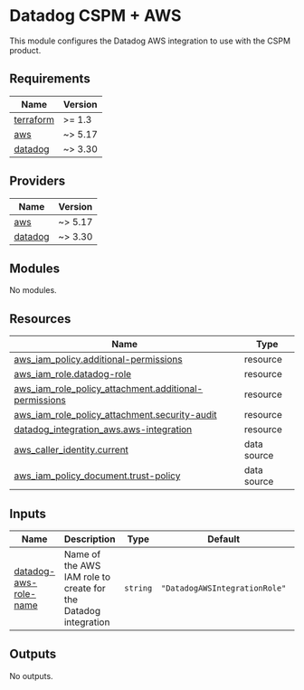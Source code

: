 # Datadog CSPM + AWS

This module configures the Datadog AWS integration to use with the CSPM product.

<!-- BEGIN_TF_DOCS -->
## Requirements

| Name | Version |
|------|---------|
| <a name="requirement_terraform"></a> [terraform](#requirement\_terraform) | >= 1.3 |
| <a name="requirement_aws"></a> [aws](#requirement\_aws) | ~> 5.17 |
| <a name="requirement_datadog"></a> [datadog](#requirement\_datadog) | ~> 3.30 |

## Providers

| Name | Version |
|------|---------|
| <a name="provider_aws"></a> [aws](#provider\_aws) | ~> 5.17 |
| <a name="provider_datadog"></a> [datadog](#provider\_datadog) | ~> 3.30 |

## Modules

No modules.

## Resources

| Name | Type |
|------|------|
| [aws_iam_policy.additional-permissions](https://registry.terraform.io/providers/hashicorp/aws/latest/docs/resources/iam_policy) | resource |
| [aws_iam_role.datadog-role](https://registry.terraform.io/providers/hashicorp/aws/latest/docs/resources/iam_role) | resource |
| [aws_iam_role_policy_attachment.additional-permissions](https://registry.terraform.io/providers/hashicorp/aws/latest/docs/resources/iam_role_policy_attachment) | resource |
| [aws_iam_role_policy_attachment.security-audit](https://registry.terraform.io/providers/hashicorp/aws/latest/docs/resources/iam_role_policy_attachment) | resource |
| [datadog_integration_aws.aws-integration](https://registry.terraform.io/providers/DataDog/datadog/latest/docs/resources/integration_aws) | resource |
| [aws_caller_identity.current](https://registry.terraform.io/providers/hashicorp/aws/latest/docs/data-sources/caller_identity) | data source |
| [aws_iam_policy_document.trust-policy](https://registry.terraform.io/providers/hashicorp/aws/latest/docs/data-sources/iam_policy_document) | data source |

## Inputs

| Name | Description | Type | Default | Required |
|------|-------------|------|---------|:--------:|
| <a name="input_datadog-aws-role-name"></a> [datadog-aws-role-name](#input\_datadog-aws-role-name) | Name of the AWS IAM role to create for the Datadog integration | `string` | `"DatadogAWSIntegrationRole"` | no |

## Outputs

No outputs.
<!-- END_TF_DOCS -->
